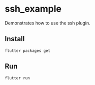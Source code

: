 # ssh_example

Demonstrates how to use the ssh plugin.

## Install 

```
flutter packages get
```

## Run

```
flutter run
```